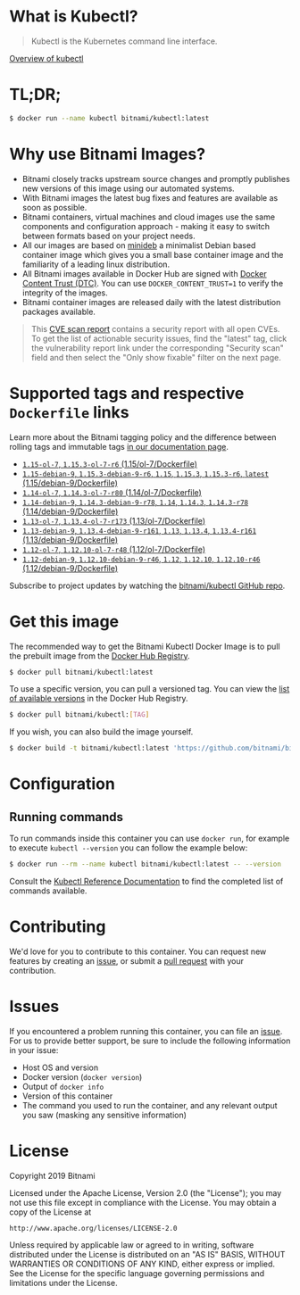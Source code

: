 
# What is Kubectl?

> Kubectl is the Kubernetes command line interface.

[Overview of kubectl](https://kubernetes.io/docs/reference/kubectl/overview/)

# TL;DR;

```bash
$ docker run --name kubectl bitnami/kubectl:latest
```

# Why use Bitnami Images?

* Bitnami closely tracks upstream source changes and promptly publishes new versions of this image using our automated systems.
* With Bitnami images the latest bug fixes and features are available as soon as possible.
* Bitnami containers, virtual machines and cloud images use the same components and configuration approach - making it easy to switch between formats based on your project needs.
* All our images are based on [minideb](https://github.com/bitnami/minideb) a minimalist Debian based container image which gives you a small base container image and the familiarity of a leading linux distribution.
* All Bitnami images available in Docker Hub are signed with [Docker Content Trust (DTC)](https://docs.docker.com/engine/security/trust/content_trust/). You can use `DOCKER_CONTENT_TRUST=1` to verify the integrity of the images.
* Bitnami container images are released daily with the latest distribution packages available.


> This [CVE scan report](https://quay.io/repository/bitnami/kubectl?tab=tags) contains a security report with all open CVEs. To get the list of actionable security issues, find the "latest" tag, click the vulnerability report link under the corresponding "Security scan" field and then select the "Only show fixable" filter on the next page.

# Supported tags and respective `Dockerfile` links

Learn more about the Bitnami tagging policy and the difference between rolling tags and immutable tags [in our documentation page](https://docs.bitnami.com/containers/how-to/understand-rolling-tags-containers/).


* [`1.15-ol-7`, `1.15.3-ol-7-r6` (1.15/ol-7/Dockerfile)](https://github.com/bitnami/bitnami-docker-kubectl/blob/1.15.3-ol-7-r6/1.15/ol-7/Dockerfile)
* [`1.15-debian-9`, `1.15.3-debian-9-r6`, `1.15`, `1.15.3`, `1.15.3-r6`, `latest` (1.15/debian-9/Dockerfile)](https://github.com/bitnami/bitnami-docker-kubectl/blob/1.15.3-debian-9-r6/1.15/debian-9/Dockerfile)
* [`1.14-ol-7`, `1.14.3-ol-7-r80` (1.14/ol-7/Dockerfile)](https://github.com/bitnami/bitnami-docker-kubectl/blob/1.14.3-ol-7-r80/1.14/ol-7/Dockerfile)
* [`1.14-debian-9`, `1.14.3-debian-9-r78`, `1.14`, `1.14.3`, `1.14.3-r78` (1.14/debian-9/Dockerfile)](https://github.com/bitnami/bitnami-docker-kubectl/blob/1.14.3-debian-9-r78/1.14/debian-9/Dockerfile)
* [`1.13-ol-7`, `1.13.4-ol-7-r173` (1.13/ol-7/Dockerfile)](https://github.com/bitnami/bitnami-docker-kubectl/blob/1.13.4-ol-7-r173/1.13/ol-7/Dockerfile)
* [`1.13-debian-9`, `1.13.4-debian-9-r161`, `1.13`, `1.13.4`, `1.13.4-r161` (1.13/debian-9/Dockerfile)](https://github.com/bitnami/bitnami-docker-kubectl/blob/1.13.4-debian-9-r161/1.13/debian-9/Dockerfile)
* [`1.12-ol-7`, `1.12.10-ol-7-r48` (1.12/ol-7/Dockerfile)](https://github.com/bitnami/bitnami-docker-kubectl/blob/1.12.10-ol-7-r48/1.12/ol-7/Dockerfile)
* [`1.12-debian-9`, `1.12.10-debian-9-r46`, `1.12`, `1.12.10`, `1.12.10-r46` (1.12/debian-9/Dockerfile)](https://github.com/bitnami/bitnami-docker-kubectl/blob/1.12.10-debian-9-r46/1.12/debian-9/Dockerfile)

Subscribe to project updates by watching the [bitnami/kubectl GitHub repo](https://github.com/bitnami/bitnami-docker-kubectl).

# Get this image

The recommended way to get the Bitnami Kubectl Docker Image is to pull the prebuilt image from the [Docker Hub Registry](https://hub.docker.com/r/bitnami/kubectl).

```bash
$ docker pull bitnami/kubectl:latest
```

To use a specific version, you can pull a versioned tag. You can view the [list of available versions](https://hub.docker.com/r/bitnami/kubectl/tags/) in the Docker Hub Registry.

```bash
$ docker pull bitnami/kubectl:[TAG]
```

If you wish, you can also build the image yourself.

```bash
$ docker build -t bitnami/kubectl:latest 'https://github.com/bitnami/bitnami-docker-kubectl.git#master:1.15/debian-9'
```

# Configuration

## Running commands

To run commands inside this container you can use `docker run`, for example to execute `kubectl --version` you can follow the example below:

```bash
$ docker run --rm --name kubectl bitnami/kubectl:latest -- --version
```

Consult the [Kubectl Reference Documentation](https://kubernetes.io/docs/reference/generated/kubectl/kubectl-commands) to find the completed list of commands available.

# Contributing

We'd love for you to contribute to this container. You can request new features by creating an [issue](https://github.com/bitnami/bitnami-docker-kubectl/issues), or submit a [pull request](https://github.com/bitnami/bitnami-docker-kubectl/pulls) with your contribution.

# Issues

If you encountered a problem running this container, you can file an [issue](https://github.com/bitnami/bitnami-docker-kubectl/issues). For us to provide better support, be sure to include the following information in your issue:

- Host OS and version
- Docker version (`docker version`)
- Output of `docker info`
- Version of this container
- The command you used to run the container, and any relevant output you saw (masking any sensitive information)

# License

Copyright 2019 Bitnami

Licensed under the Apache License, Version 2.0 (the "License");
you may not use this file except in compliance with the License.
You may obtain a copy of the License at

    http://www.apache.org/licenses/LICENSE-2.0

Unless required by applicable law or agreed to in writing, software
distributed under the License is distributed on an "AS IS" BASIS,
WITHOUT WARRANTIES OR CONDITIONS OF ANY KIND, either express or implied.
See the License for the specific language governing permissions and
limitations under the License.
